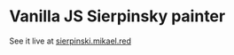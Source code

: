 # Vanilla JS Sierpinsky painter

See it live at [sierpinski.mikael.red](https://sierpinski.mikael.red)